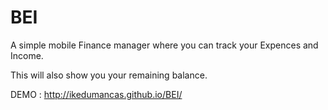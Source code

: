BEI
===

A simple mobile Finance manager where you can track your Expences and Income.

This will also show you your remaining balance.

DEMO : http://ikedumancas.github.io/BEI/
